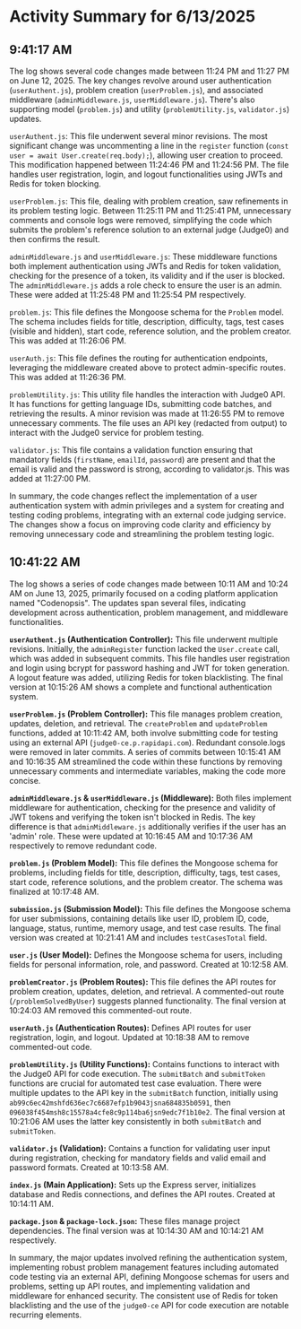 # Activity Summary for 6/13/2025

## 9:41:17 AM
The log shows several code changes made between 11:24 PM and 11:27 PM on June 12, 2025.  The key changes revolve around user authentication (`userAuthent.js`), problem creation (`userProblem.js`), and associated middleware (`adminMiddleware.js`, `userMiddleware.js`).  There's also supporting model (`problem.js`) and utility (`problemUtility.js`, `validator.js`) updates.

`userAuthent.js`:  This file underwent several minor revisions. The most significant change was uncommenting a line in the `register` function (`const user = await User.create(req.body);`), allowing user creation to proceed. This modification happened between 11:24:46 PM and 11:24:56 PM. The file handles user registration, login, and logout functionalities using JWTs and Redis for token blocking.

`userProblem.js`: This file, dealing with problem creation, saw refinements in its problem testing logic.  Between 11:25:11 PM and 11:25:41 PM, unnecessary comments and console logs were removed, simplifying the code which submits the problem's reference solution to an external judge (Judge0) and then confirms the result.

`adminMiddleware.js` and `userMiddleware.js`:  These middleware functions both implement authentication using JWTs and Redis for token validation, checking for the presence of a token, its validity and if the user is blocked. The `adminMiddleware.js` adds a role check to ensure the user is an admin.  These were added at 11:25:48 PM and 11:25:54 PM respectively.

`problem.js`: This file defines the Mongoose schema for the `Problem` model. The schema includes fields for title, description, difficulty, tags, test cases (visible and hidden), start code, reference solution, and the problem creator.  This was added at 11:26:06 PM.

`userAuth.js`: This file defines the routing for authentication endpoints, leveraging the middleware created above to protect admin-specific routes.  This was added at 11:26:36 PM.

`problemUtility.js`: This utility file handles the interaction with Judge0 API.  It has functions for getting language IDs, submitting code batches, and retrieving the results.  A minor revision was made at 11:26:55 PM to remove unnecessary comments. The file uses an API key (redacted from output) to interact with the Judge0 service for problem testing.

`validator.js`: This file contains a validation function ensuring that mandatory fields (`firstName`, `emailId`, `password`) are present and that the email is valid and the password is strong, according to validator.js. This was added at 11:27:00 PM.

In summary, the code changes reflect the implementation of a user authentication system with admin privileges and a system for creating and testing coding problems, integrating with an external code judging service.  The changes show a focus on improving code clarity and efficiency by removing unnecessary code and streamlining the problem testing logic.


## 10:41:22 AM
The log shows a series of code changes made between 10:11 AM and 10:24 AM on June 13, 2025, primarily focused on a coding platform application named "Codenopsis".  The updates span several files, indicating development across authentication, problem management, and middleware functionalities.

**`userAuthent.js` (Authentication Controller):**  This file underwent multiple revisions.  Initially, the `adminRegister` function lacked the `User.create` call, which was added in subsequent commits. This file handles user registration and login using bcrypt for password hashing and JWT for token generation.  A logout feature was added, utilizing Redis for token blacklisting.  The final version at 10:15:26 AM shows a complete and functional authentication system.

**`userProblem.js` (Problem Controller):** This file manages problem creation, updates, deletion, and retrieval. The `createProblem` and `updateProblem` functions, added at 10:11:42 AM, both involve submitting code for testing using an external API (`judge0-ce.p.rapidapi.com`).  Redundant console.logs were removed in later commits.  A series of commits between 10:15:41 AM and 10:16:35 AM streamlined the code within these functions by removing unnecessary comments and intermediate variables, making the code more concise.

**`adminMiddleware.js` & `userMiddleware.js` (Middleware):**  Both files implement middleware for authentication, checking for the presence and validity of JWT tokens and verifying the token isn't blocked in Redis.  The key difference is that `adminMiddleware.js` additionally verifies if the user has an 'admin' role.  These were updated at 10:16:45 AM and 10:17:36 AM respectively to remove redundant code.

**`problem.js` (Problem Model):** This file defines the Mongoose schema for problems, including fields for title, description, difficulty, tags, test cases, start code, reference solutions, and the problem creator. The schema was finalized at 10:17:48 AM.

**`submission.js` (Submission Model):** This file defines the Mongoose schema for user submissions, containing details like user ID, problem ID, code, language, status, runtime, memory usage, and test case results. The final version was created at 10:21:41 AM and includes `testCasesTotal` field.


**`user.js` (User Model):** Defines the Mongoose schema for users, including fields for personal information, role, and password. Created at 10:12:58 AM.

**`problemCreator.js` (Problem Routes):**  This file defines the API routes for problem creation, updates, deletion, and retrieval. A commented-out route (`/problemSolvedByUser`) suggests planned functionality.  The final version at 10:24:03 AM removed this commented-out route.

**`userAuth.js` (Authentication Routes):**  Defines API routes for user registration, login, and logout. Updated at 10:18:38 AM to remove commented-out code.

**`problemUtility.js` (Utility Functions):** Contains functions to interact with the Judge0 API for code execution.  The `submitBatch` and `submitToken` functions are crucial for automated test case evaluation. There were multiple updates to the API key in the `submitBatch` function, initially using `ab99c6ec42mshfd636ec7c6687efp1b9043jsna684835b0591`, then `096038f454msh8c15578a4cfe8c9p114ba6jsn9edc7f1b10e2`.  The final version at 10:21:06 AM uses the latter key consistently in both `submitBatch` and `submitToken`.

**`validator.js` (Validation):**  Contains a function for validating user input during registration, checking for mandatory fields and valid email and password formats.  Created at 10:13:58 AM.

**`index.js` (Main Application):** Sets up the Express server, initializes database and Redis connections, and defines the API routes.  Created at 10:14:11 AM.

**`package.json` & `package-lock.json`:** These files manage project dependencies. The final version was at 10:14:30 AM and 10:14:21 AM respectively.

In summary, the major updates involved refining the authentication system, implementing robust problem management features including automated code testing via an external API, defining Mongoose schemas for users and problems, setting up API routes, and implementing validation and middleware for enhanced security.  The consistent use of Redis for token blacklisting and the use of the `judge0-ce` API for code execution are notable recurring elements.
